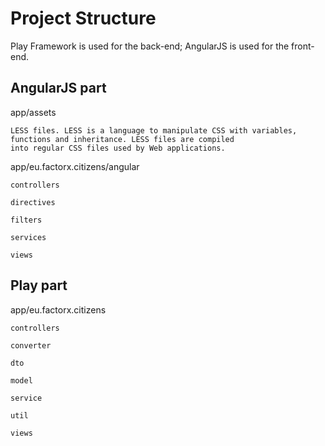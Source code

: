 
# Project Structure

Play Framework is used for the back-end; AngularJS is used for the front-end.

## AngularJS part

app/assets

    LESS files. LESS is a language to manipulate CSS with variables, functions and inheritance. LESS files are compiled
    into regular CSS files used by Web applications.


app/eu.factorx.citizens/angular

    controllers

    directives

    filters

    services

    views

## Play part

app/eu.factorx.citizens

    controllers

    converter

    dto

    model

    service

    util

    views



